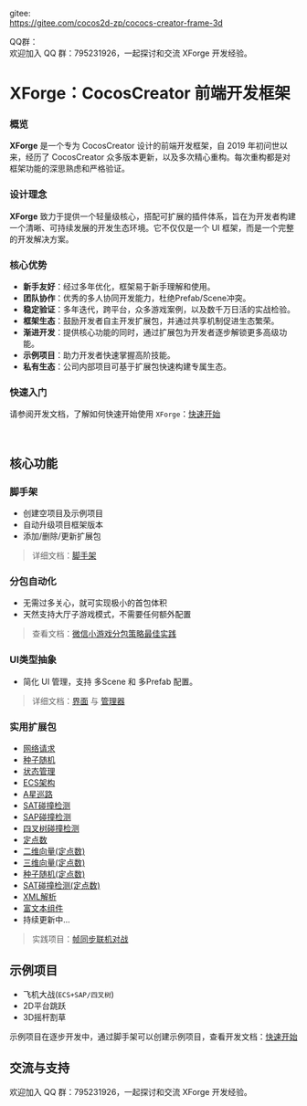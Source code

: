 gitee: <br/>
https://gitee.com/cocos2d-zp/cococs-creator-frame-3d <br/>

QQ群： <br/>
欢迎加入 QQ 群：795231926，一起探讨和交流 XForge 开发经验。

# XForge：CocosCreator 前端开发框架

### 概览

**XForge** 是一个专为 CocosCreator 设计的前端开发框架，自 2019 年初问世以来，经历了 CocosCreator 众多版本更新，以及多次精心重构。每次重构都是对框架功能的深思熟虑和严格验证。

### 设计理念
**XForge** 致力于提供一个轻量级核心，搭配可扩展的插件体系，旨在为开发者构建一个清晰、可持续发展的开发生态环境。它不仅仅是一个 UI 框架，而是一个完整的开发解决方案。

### 核心优势

- **新手友好**：经过多年优化，框架易于新手理解和使用。
- **团队协作**：优秀的多人协同开发能力，杜绝Prefab/Scene冲突。
- **稳定验证**：多年迭代，跨平台，众多游戏案例，以及数千万日活的实战检验。
- **框架生态**：鼓励开发者自主开发扩展包，并通过共享机制促进生态繁荣。
- **渐进开发**：提供核心功能的同时，通过扩展包为开发者逐步解锁更多高级功能。
- **示例项目**：助力开发者快速掌握高阶技能。
- **私有生态**：公司内部项目可基于扩展包快速构建专属生态。

### 快速入门

请参阅开发文档，了解如何快速开始使用 `XForge`：[快速开始](https://gitee.com/cocos2d-zp/cococs-creator-frame-3d/wikis/pages?sort_id=9433202&doc_id=5075526)

<br/>

## 核心功能
### 脚手架
- 创建空项目及示例项目
- 自动升级项目框架版本
- 添加/删除/更新扩展包

> 详细文档：[脚手架](https://gitee.com/cocos2d-zp/cococs-creator-frame-3d/wikis/pages?sort_id=9432724&doc_id=5075526)

### 分包自动化
- 无需过多关心，就可实现极小的首包体积
- 天然支持大厅子游戏模式，不需要任何额外配置

> 查看文档：[微信小游戏分包策略最佳实践](https://gitee.com/cocos2d-zp/cococs-creator-frame-3d/wikis/pages?sort_id=9794871&doc_id=5075526) 

### UI类型抽象
- 简化 UI 管理，支持 多Scene 和 多Prefab 配置。

> 详细文档：[界面](https://gitee.com/cocos2d-zp/cococs-creator-frame-3d/wikis/pages?sort_id=9432731&doc_id=5075526) 与 [管理器](https://gitee.com/cocos2d-zp/cococs-creator-frame-3d/wikis/pages?sort_id=9433095&doc_id=5075526) 

### 实用扩展包
- [网络请求](https://gitee.com/cocos2d-zp/cococs-creator-frame-3d/wikis/pages?sort_id=9949228&doc_id=5075526)
- [种子随机](https://gitee.com/cocos2d-zp/cococs-creator-frame-3d/wikis/pages?sort_id=9990908&doc_id=5075526)
- [状态管理](https://gitee.com/cocos2d-zp/cococs-creator-frame-3d/wikis/pages?sort_id=9949205&doc_id=5075526)
- [ECS架构](https://gitee.com/cocos2d-zp/cococs-creator-frame-3d/wikis/pages?sort_id=9949310&doc_id=5075526)
- [A星巡路](https://gitee.com/cocos2d-zp/cococs-creator-frame-3d/wikis/pages?sort_id=9949229&doc_id=5075526)
- [SAT碰撞检测](https://gitee.com/cocos2d-zp/cococs-creator-frame-3d/wikis/pages?sort_id=9949235&doc_id=5075526)
- [SAP碰撞检测](https://gitee.com/cocos2d-zp/cococs-creator-frame-3d/wikis/pages?sort_id=10074354&doc_id=5075526)
- [四叉树碰撞检测](https://gitee.com/cocos2d-zp/cococs-creator-frame-3d/wikis/pages?sort_id=9949230&doc_id=5075526)
- [定点数](https://gitee.com/cocos2d-zp/cococs-creator-frame-3d/wikis/pages?sort_id=9949317&doc_id=5075526)
- [二维向量(定点数)](https://gitee.com/cocos2d-zp/cococs-creator-frame-3d/wikis/pages?sort_id=9949318&doc_id=5075526)
- [三维向量(定点数)](https://gitee.com/cocos2d-zp/cococs-creator-frame-3d/wikis/pages?sort_id=9949319&doc_id=5075526)
- [种子随机(定点数)](https://gitee.com/cocos2d-zp/cococs-creator-frame-3d/wikis/pages?sort_id=9949320&doc_id=5075526)
- [SAT碰撞检测(定点数)](https://gitee.com/cocos2d-zp/cococs-creator-frame-3d/wikis/pages?sort_id=9949321&doc_id=5075526)
- [XML解析](https://gitee.com/cocos2d-zp/cococs-creator-frame-3d/wikis/pages?sort_id=10065695&doc_id=5075526)
- [富文本组件](https://gitee.com/cocos2d-zp/cococs-creator-frame-3d/wikis/pages?sort_id=9991392&doc_id=5075526)
- 持续更新中...

> 实践项目：[帧同步联机对战](https://store.cocos.com/app/zh/detail/5987)


## 示例项目
- 飞机大战(`ECS+SAP/四叉树`)
- 2D平台跳跃
- 3D摇杆割草

示例项目在逐步开发中，通过脚手架可以创建示例项目，查看开发文档：[快速开始](https://gitee.com/cocos2d-zp/cococs-creator-frame-3d/wikis/pages?sort_id=9433202&doc_id=5075526)


## 交流与支持
欢迎加入 QQ 群：795231926，一起探讨和交流 XForge 开发经验。
